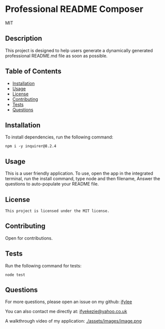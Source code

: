 
  # Professional README Composer
  MIT

  ## Description
  This project is designed to help users generate a dynamically generated professional README.md file as soon as possible.


  ## Table of Contents
  - [Installation](#installation)
  - [Usage](#usage)
  - [License](#license)
  - [Contributing](#contributing)
  - [Tests](#tests)
  - [Questions](#questions)


  ## Installation
  To install dependencies, run the following command:

  ```
  npm i -y inquirer@8.2.4 

  ```

  ## Usage
  This is a user friendly application. To use, open the app in the integrated terminal, run the install command, type  node  and then filename, Answer the questions to auto-populate your README file.
  

  ## License
    This project is licensed under the MIT license.

  ## Contributing
  Open for contributions.

  ## Tests
  Run the following command for tests:
  ```
  node test
  ```


  ## Questions

  For more questions, please open an issue on my github: [ifylee](https://github.com/ifylee)

  You can also contact me directly at: [ifyekezie@yahoo.co.uk](mailto:ifyekezie@yahoo.co.uk)

A walkthrough video of my application: [./assets/images/image.png](https://drive.google.com/file/d/1Y3xW-hvpAtckOe-4lEeESHfdhUAhvibF/view?usp=sharing)

